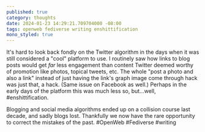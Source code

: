 ```yaml
---
published: true
category: thoughts
date: 2024-01-23 14:29:21.709704000 -08:00
tags: openweb fediverse writing enshittification
mono_styled: true
---
```


It's hard to look back fondly on the Twitter algorithm in the days when it was still considered a "cool" platform to use. I routinely saw how links to blog posts would get _far_ less engagement than content Twitter deemed worthy of promotion like photos, topical tweets, etc. The whole "post a photo and also a link" instead of just having the link's graph image come through hack was just that, a hack. (Same issue on Facebook as well.) Perhaps in the early days of the platform this was much less so, but…well, #enshittification.

Blogging and social media algorithms ended up on a collision course last decade, and sadly blogs lost. Thankfully we now have the rare opportunity to correct the mistakes of the past. #OpenWeb #Fediverse #writing
